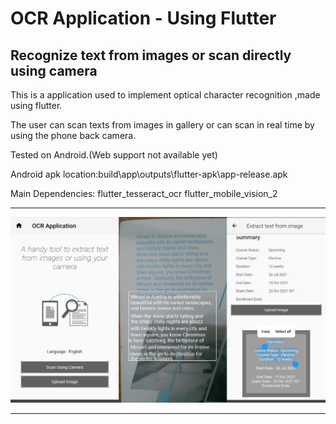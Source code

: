 # OCR Application - Using Flutter 

## Recognize text from images or scan directly using camera

This is a application used to implement optical character recognition ,made using flutter.

The user can scan texts from images in gallery or can scan in real time by using the phone back camera.

Tested on Android.(Web support not available yet)


Android apk location:build\app\outputs\flutter-apk\app-release.apk

Main Dependencies:
flutter_tesseract_ocr 
flutter_mobile_vision_2



------------------------------------------------------------------------------------

![Alt text](/Screenshots/screenshots_merged.png?raw=true "Screenshots")

-------------------------------------------------------------------------------------
